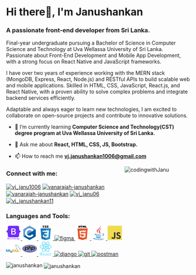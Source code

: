 <h1 align="left">Hi there👋, I'm Janushankan</h1>

<h3 align="left">A passionate front-end developer from Sri Lanka.</h3>

Final-year undergraduate pursuing a Bachelor of Science in Computer Science and Technology at Uva Wellassa University of Sri Lanka. Passionate about Front-End Development and Mobile App Development, with a strong focus on React Native and JavaScript frameworks.

I have over two years of experience working with the MERN stack (MongoDB, Express, React, Node.js) and RESTful APIs to build scalable web and mobile applications. Skilled in HTML, CSS, JavaScript, React.js, and React Native, with a proven ability to solve complex problems and integrate backend services efficiently.

Adaptable and always eager to learn new technologies, I am excited to collaborate on open-source projects and contribute to innovative solutions.

- 🌱 I’m currently learning **Computer Science and Technology(CST) degree program at Uva Wellassa University of Sri Lanka.**

- 💬 Ask me about **React, HTML, CSS, JS, Bootstrap.**

- 📫 How to reach me **vj.janushankan1006@gmail.com**

<img align="right" width="180" height="180" alt="codingwithJanu" src="https://media.tenor.com/Ug6cbVA1ZsMAAAAM/developer.gif">
<h3 align="left">Connect with me:</h3>
<p align="left">
<a href="https://twitter.com/vj_janu1006" target="blank"><img align="center" src="https://raw.githubusercontent.com/rahuldkjain/github-profile-readme-generator/master/src/images/icons/Social/twitter.svg" alt="vj_janu1006" height="30" width="40" /></a>
<a href="https://linkedin.com/in/vanarajah-janushankan" target="blank"><img align="center" src="https://raw.githubusercontent.com/rahuldkjain/github-profile-readme-generator/master/src/images/icons/Social/linked-in-alt.svg" alt="vanarajah-janushankan" height="30" width="40" /></a>
<a href="https://fb.com/vanarajah-janushankan" target="blank"><img align="center" src="https://raw.githubusercontent.com/rahuldkjain/github-profile-readme-generator/master/src/images/icons/Social/facebook.svg" alt="vanarajah-janushankan" height="30" width="40" /></a>
<a href="https://instagram.com/vj_janu06" target="blank"><img align="center" src="https://raw.githubusercontent.com/rahuldkjain/github-profile-readme-generator/master/src/images/icons/Social/instagram.svg" alt="vj_janu06" height="30" width="40" /></a>
<a href="https://www.hackerrank.com/vj_janushankan11" target="blank"><img align="center" src="https://raw.githubusercontent.com/rahuldkjain/github-profile-readme-generator/master/src/images/icons/Social/hackerrank.svg" alt="vj_janushankan11" height="30" width="40" /></a>
</p>

<h3 align="left">Languages and Tools:</h3>
<p align="left"> <a href="https://getbootstrap.com" target="_blank" rel="noreferrer"> <img src="https://raw.githubusercontent.com/devicons/devicon/master/icons/bootstrap/bootstrap-plain-wordmark.svg" alt="bootstrap" width="40" height="40"/> </a> <a href="https://www.cprogramming.com/" target="_blank" rel="noreferrer"> <img src="https://raw.githubusercontent.com/devicons/devicon/master/icons/c/c-original.svg" alt="c" width="40" height="40"/> </a> <a href="https://www.w3schools.com/css/" target="_blank" rel="noreferrer"> <img src="https://raw.githubusercontent.com/devicons/devicon/master/icons/css3/css3-original-wordmark.svg" alt="css3" width="40" height="40"/> </a> <a href="https://www.figma.com/" target="_blank" rel="noreferrer"> <img src="https://www.vectorlogo.zone/logos/figma/figma-icon.svg" alt="figma" width="40" height="40"/> </a> <a href="https://www.w3.org/html/" target="_blank" rel="noreferrer"> <img src="https://raw.githubusercontent.com/devicons/devicon/master/icons/html5/html5-original-wordmark.svg" alt="html5" width="40" height="40"/> </a> <a href="https://www.java.com" target="_blank" rel="noreferrer"> <img src="https://raw.githubusercontent.com/devicons/devicon/master/icons/java/java-original.svg" alt="java" width="40" height="40"/> </a> <a href="https://developer.mozilla.org/en-US/docs/Web/JavaScript" target="_blank" rel="noreferrer"> <img src="https://raw.githubusercontent.com/devicons/devicon/master/icons/javascript/javascript-original.svg" alt="javascript" width="40" height="40"/> </a> <a href="https://www.mysql.com/" target="_blank" rel="noreferrer"> <img src="https://raw.githubusercontent.com/devicons/devicon/master/icons/mysql/mysql-original-wordmark.svg" alt="mysql" width="40" height="40"/> </a> <a href="https://www.php.net" target="_blank" rel="noreferrer"> <img src="https://raw.githubusercontent.com/devicons/devicon/master/icons/php/php-original.svg" alt="php" width="40" height="40"/> </a> <a href="https://reactjs.org/" target="_blank" rel="noreferrer"> <img src="https://raw.githubusercontent.com/devicons/devicon/master/icons/react/react-original-wordmark.svg" alt="react" width="40" height="40"/> </a> <a href="https://www.djangoproject.com/" target="_blank" rel="noreferrer"> <img src="https://cdn.worldvectorlogo.com/logos/django.svg" alt="django" width="40" height="40"/> </a> <a href="https://git-scm.com/" target="_blank" rel="noreferrer"> <img src="https://www.vectorlogo.zone/logos/git-scm/git-scm-icon.svg" alt="git" width="40" height="40"/> </a> <a href="https://postman.com" target="_blank" rel="noreferrer"> <img src="https://www.vectorlogo.zone/logos/getpostman/getpostman-icon.svg" alt="postman" width="40" height="40"/> </a> </p>

<p><img align="left" src="https://github-readme-stats.vercel.app/api/top-langs?username=janushankan&show_icons=true&locale=en&layout=compact" alt="janushankan" /></p>

<p>&nbsp;<img align="center" src="https://github-readme-stats.vercel.app/api?username=janushankan&show_icons=true&locale=en" alt="janushankan" /></p>
